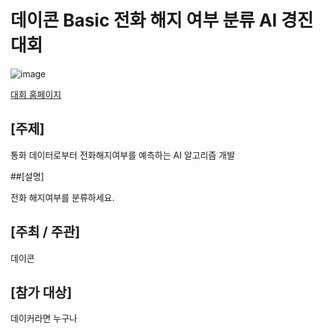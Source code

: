 # 데이콘 Basic 전화 해지 여부 분류 AI 경진대회
![image](https://user-images.githubusercontent.com/87477828/229355091-0846dcf5-6f2c-4bea-a8d5-2a1a50c83a03.png)

[대회 홈페이지](https://dacon.io/competitions/official/236075/overview/description)

## [주제]
<p>통화 데이터로부터 전화해지여부를 예측하는 AI 알고리즘 개발</p>

##[설명]
<p>전화 해지여부를 분류하세요.</p>

## [주최 / 주관]
<p>데이콘</p>

## [참가 대상]
<p>데이커라면 누구나</p>
